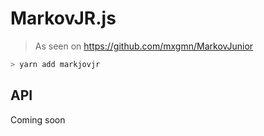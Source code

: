 # MarkovJR.js

> As seen on https://github.com/mxgmn/MarkovJunior

```sh
> yarn add markjovjr
```

## API

Coming soon
